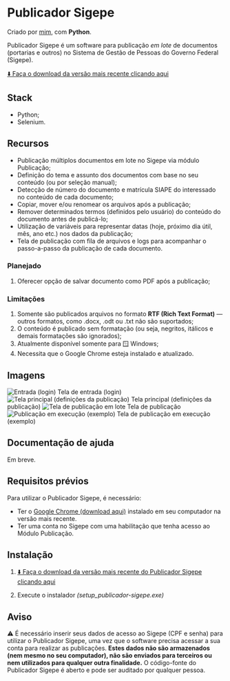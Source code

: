 # Publicador Sigepe

Criado por [mim](https://github.com/cegj), com **Python**.

Publicador Sigepe é um software para publicação *em lote* de documentos (portarias e outros) no Sistema de Gestão de Pessoas do Governo Federal (Sigepe).

[⬇️ Faça o download da versão mais recente clicando aqui](https://github.com/cegj/publicador_sigepe/releases)

## Stack

- Python;
- Selenium.

## Recursos

- Publicação múltiplos documentos em lote no Sigepe via módulo Publicação;
- Definição do tema e assunto dos documentos com base no seu conteúdo (ou por seleção manual);
- Detecção de número do documento e matrícula SIAPE do interessado no conteúdo de cada documento;
- Copiar, mover e/ou renomear os arquivos após a publicação;
- Remover determinados termos (definidos pelo usuário) do conteúdo do documento antes de publicá-lo;
- Utilização de variáveis para representar datas (hoje, próximo dia útil, mês, ano etc.) nos dados da publicação;
- Tela de publicação com fila de arquivos e logs para acompanhar o passo-a-passo da publicação de cada documento.

### Planejado

1. Oferecer opção de salvar documento como PDF após a publicação;

### Limitações

1. Somente são publicados arquivos no formato **RTF (Rich Text Format)** — outros formatos, como .docx, .odt ou .txt não são suportados;
2. O conteúdo é publicado sem formatação (ou seja, negritos, itálicos e demais formatações são ignorados);
3. Atualmente disponível somente para 🪟 Windows;
4. Necessita que o Google Chrome esteja instalado e atualizado.

## Imagens
<img src="https://i.imgur.com/7JpOy65.png" title="Entrada (login)" />
Tela de entrada (login)

<img src="https://i.imgur.com/Lvh8sN0.png" title="Tela principal (definições da publicação)" />
Tela principal (definições da publicação)

<img src="https://i.imgur.com/K0fBfzq.png" title="Tela de publicação em lote" />
Tela de publicação

<img src="https://i.imgur.com/7nM8uQL.gif" title="Publicação em execução (exemplo)" />
Tela de publicação em execução (exemplo)

## Documentação de ajuda

Em breve.

## Requisitos prévios

Para utilizar o Publicador Sigepe, é necessário:
-  Ter o [Google Chrome (download aqui)](https://www.google.com/intl/pt-BR/chrome/) instalado em seu computador na versão mais recente.
-  Ter uma conta no Sigepe com uma habilitação que tenha acesso ao Módulo Publicação.

## Instalação

1. [⬇️ Faça o download da versão mais recente do Publicador Sigepe clicando aqui](https://github.com/cegj/publicador_sigepe/releases)

2. Execute o instalador *(setup_publicador-sigepe.exe)*

## Aviso

⚠️ É necessário inserir seus dados de acesso ao Sigepe (CPF e senha) para utilizar o Publicador Sigepe, uma vez que o software precisa acessar a sua conta para realizar as publicações. **Estes dados não são armazenados (nem mesmo no seu computador), não são enviados para terceiros ou nem utilizados para qualquer outra finalidade.** O código-fonte do Publicador Sigepe é aberto e pode ser auditado por qualquer pessoa.